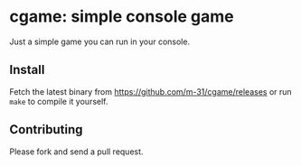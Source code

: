 # cgame: simple console game

Just a simple game you can run in your console.

## Install

Fetch the latest binary from https://github.com/m-31/cgame/releases or run `make` to compile it yourself.

## Contributing

Please fork and send a pull request.
